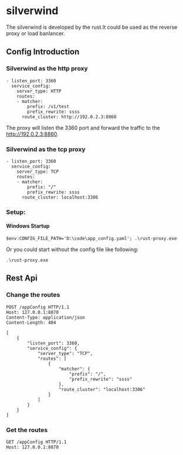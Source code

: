 # silverwind
The silverwind is developed by the rust.It could be used as the reverse proxy or load banlancer.

## Config Introduction
### Silverwind as the http proxy
```
- listen_port: 3360
  service_config:
    server_type: HTTP
    routes:
    - matcher:
        prefix: /v1/test
        prefix_rewrite: ssss
      route_cluster: http://192.0.2.3:8860
```
The proxy will listen the 3360 port and forward the traffic to the http://192.0.2.3:8860.
### Silverwind as the tcp proxy
```
- listen_port: 3360
  service_config:
    server_type: TCP
    routes:
    - matcher:
        prefix: "/"
        prefix_rewrite: ssss
      route_cluster: localhost:3306
```
### Setup:
#### Windows Startup
```
$env:CONFIG_FILE_PATH='D:\code\app_config.yaml'; .\rust-proxy.exe
```
Or you could start without the config file like following:
```
.\rust-proxy.exe
```
## Rest Api
### Change the routes
```
POST /appConfig HTTP/1.1
Host: 127.0.0.1:8870
Content-Type: application/json
Content-Length: 404

[
    {
        "listen_port": 3360,
        "service_config": {
            "server_type": "TCP",
            "routes": [
                {
                    "matcher": {
                        "prefix": "/",
                        "prefix_rewrite": "ssss"
                    },
                    "route_cluster": "localhost:3306"
                }
            ]
        }
    }
]
```
### Get the routes
```
GET /appConfig HTTP/1.1
Host: 127.0.0.1:8870
```

